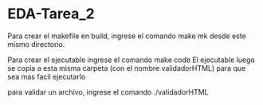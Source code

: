 # EDA-Tarea_2

Para crear el makefile en build,
ingrese el comando 
    make mk 
desde este mismo directorio.

Para crear el ejecutable ingrese el comando 
    make code
El ejecutable luego se copia a esta misma carpeta (con el 
nombre validadorHTML) para que sea mas facil ejecutarlo

para validar un archivo, ingrese el comando
    ./validadorHTML <filename>
